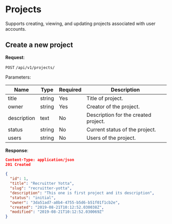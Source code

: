# Projects
Supports creating, viewing, and updating projects associated with user accounts.

## Create a new project

**Request**:

`POST` `/api/v1/projects/`

Parameters:

Name       | Type   | Required | Description
-----------|--------|----------|------------
title      | string | Yes      | Title of project.
owner      | string | Yes      | Creator of the project.
description| text   | No       | Description for the created project.
status     | string | No       | Current status of the project.
users      | string | No       | Users of the project.


**Response**:


```json
Content-Type: application/json
201 Created
   
{
  "id": 1,
  "title": "Recruitter Yotta",
  "slug": "recruitter-yotta",
  "description": "This one is first project and its description",
  "status": "initial",
  "owner": "3da51ad7-a8b4-4755-b5d6-b51f01f1cb2e",
  "created": "2019-08-21T10:12:52.030038Z",
  "modified": "2019-08-21T10:12:52.030069Z"
}
```
